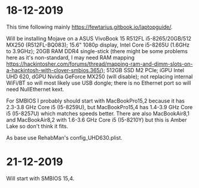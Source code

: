 # 18-12-2019
This time following mainly https://fewtarius.gitbook.io/laptopguide/.

Will be installing Mojave on a ASUS VivoBook 15 R512FL i5-8265/20GB/512 MX250 (R512FL-BQ083); 15.6" 1080p display, Intel Core i5-8265U (1.6GHz to 3.9GHz); 20GB RAM DDR4 single-stick (there might be some problems here as it's non-standard, I may need RAM mapping https://hackintosher.com/forums/thread/mapping-ram-and-dimm-slots-on-a-hackintosh-with-clover-smbios.365/); 512GB SSD M2 PCIe; iGPU Intel UHD 620, dGPU Nvidia GeForce MX250 (will disable); not replacing internal WiFi/BT so will most likely use USB dongle; there is no Ethernet port so will need NullEthernet kext.

For SMBIOS I probably should start with MacBookPro15,2 because it has 2.3-3.8 GHz Core i5 (I5-8259U), but MacBookPro15,4 has 1.4-3.9 GHz Core i5 (I5-8257U) which matches speeds better. There are also MacBookAir8,1 and MacBookAir8,2 with 1.6-3.6 GHz Core i5 (I5-8210Y) but this is Amber Lake so don't think it fits.

As base use RehabMan's config_UHD630.plist.

# 21-12-2019
Will start with SMBIOS 15,4.